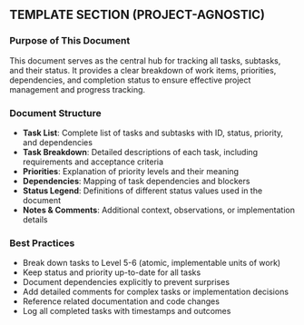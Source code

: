 ## TEMPLATE SECTION (PROJECT-AGNOSTIC)

### Purpose of This Document
This document serves as the central hub for tracking all tasks, subtasks, and their status. It provides a clear breakdown of work items, priorities, dependencies, and completion status to ensure effective project management and progress tracking.

### Document Structure
- **Task List**: Complete list of tasks and subtasks with ID, status, priority, and dependencies
- **Task Breakdown**: Detailed descriptions of each task, including requirements and acceptance criteria
- **Priorities**: Explanation of priority levels and their meaning
- **Dependencies**: Mapping of task dependencies and blockers
- **Status Legend**: Definitions of different status values used in the document
- **Notes & Comments**: Additional context, observations, or implementation details

### Best Practices
- Break down tasks to Level 5-6 (atomic, implementable units of work)
- Keep status and priority up-to-date for all tasks
- Document dependencies explicitly to prevent surprises
- Add detailed comments for complex tasks or implementation decisions
- Reference related documentation and code changes
- Log all completed tasks with timestamps and outcomes
